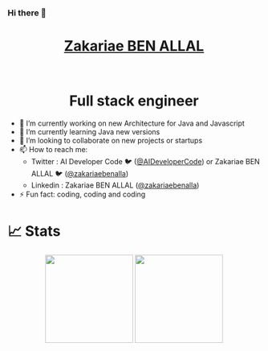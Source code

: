 ### Hi there 👋

<!--
**benallalzakariae/benallalzakariae** is a ✨ _special_ ✨ repository because its `README.md` (this file) appears on your GitHub profile.

Here are some ideas to get you started:

- 🔭 I’m currently working on ...
- 🌱 I’m currently learning ...
- 👯 I’m looking to collaborate on ...
- 🤔 I’m looking for help with ...
- 💬 Ask me about ...
- 📫 How to reach me: ...
- 😄 Pronouns: ...
- ⚡ Fun fact: ...
-->

<h1 align="center"><a href="#">Zakariae BEN ALLAL</a> </h1>

 

<h1 align="center">
<strong>Full stack engineer</strong>
</h1>

- 🔭 I’m currently working on new Architecture for Java and Javascript
- 🌱 I’m currently learning Java new versions
- 👯 I’m looking to collaborate on new projects or startups
- 📫 How to reach me:  
    -  Twitter : AI Developer Code 🐦 ([@AIDeveloperCode](https://twitter.com/AIDeveloperCode)) or Zakariae BEN ALLAL 🐦 ([@zakariaebenalla](https://twitter.com/zakariaebenalla))
    -  Linkedin : Zakariae BEN ALLAL ([@zakariaebenalla](https://www.linkedin.com/in/zakariaebenallal))
- ⚡ Fun fact: coding, coding and coding
 
# 📈 Stats

<p align=center>
<img height=175 align="center" src="https://github-readme-stats.vercel.app/api?username=benallalzakariae&show_icons=true&theme=tokyonight" />
<img height=175 align="center" src="https://github-readme-stats.vercel.app/api/top-langs/?username=benallalzakariae&layout=compact&theme=tokyonight&langs_count=8" />
</p>
